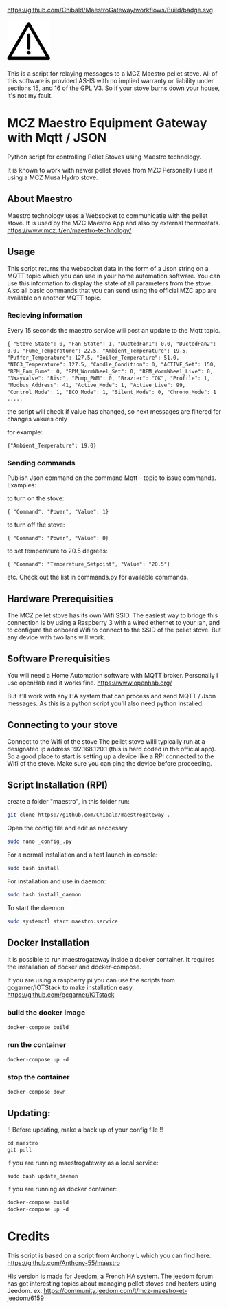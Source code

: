 https://github.com/Chibald/MaestroGateway/workflows/Build/badge.svg

![Warning](https://github.com/Chibald/maestrogateway/blob/master/docs/disclaimer.png)


This is a script for relaying messages to a MCZ Maestro pellet stove. All of this software is provided AS-IS with no implied warranty or liability under sections 15, and 16 of the GPL V3. So if your stove burns down your house, it's not my fault.

# MCZ Maestro Equipment Gateway with Mqtt / JSON
Python script for controlling Pellet Stoves using Maestro technology.

It is known to work with newer pellet stoves from MZC
Personally I use it using a MCZ Musa Hydro stove.

## About Maestro
Maestro technology uses a Websocket to communicatie with the pellet stove. It is used by the MZC Maestro App and also by external thermostats.
https://www.mcz.it/en/maestro-technology/

## Usage
This script returns the websocket data in the form of a Json string on a MQTT topic which you can use in your home automation  software. You can use this information to display the state of all parameters from the stove.
Also all basic commands that you can send using the official MZC app are available on another MQTT topic.

### Recieving information
Every 15 seconds the maestro.service will post an update to the Mqtt topic.

```
{ "Stove_State": 0, "Fan_State": 1, "DuctedFan1": 0.0, "DuctedFan2": 0.0, "Fume_Temperature": 22.5, "Ambient_Temperature": 19.5, "Puffer_Temperature": 127.5, "Boiler_Temperature": 51.0, "NTC3_Temperature": 127.5, "Candle_Condition": 0, "ACTIVE_Set": 150, "RPM_Fam_Fume": 0, "RPM_WormWheel_Set": 0, "RPM_WormWheel_Live": 0, "3WayValve": "Risc", "Pump_PWM": 0, "Brazier": "OK", "Profile": 1, "Modbus_Address": 41, "Active_Mode": 1, "Active_Live": 99, "Control_Mode": 1, "ECO_Mode": 1, "Silent_Mode": 0, "Chrono_Mode": 1 
.....
```
the script will check if value has changed, so next messages are filtered for changes vakues only

for example:
```
{"Ambient_Temperature": 19.0}
```

### Sending commands
Publish Json command on the command Mqtt - topic to issue commands.
Examples:

to turn on the stove:
```
{ "Command": "Power", "Value": 1}
```

to turn off the stove:
```
{ "Command": "Power", "Value": 0}
```

to set temperature to 20.5 degrees:
```
{ "Command": "Temperature_Setpoint", "Value": "20.5"}
```

etc.
Check out the list in commands.py for available commands.


## Hardware Prerequisities
The MCZ pellet stove has its own Wifi SSID. The easiest way to bridge this connection is by using a Raspberry 3 with a wired ethernet to your lan, and to configure the onboard Wifi to connect to the SSID of the pellet stove. But any device with two lans will work.

## Software Prerequisities
You will need a Home Automation software with MQTT broker. Personally I use openHab and it works fine. 
https://www.openhab.org/

But it'll work with any HA system that can process and send MQTT / Json messages.
As this is a python script you'll also need python installed.

## Connecting to your stove
Connect to the Wifi of the stove
The pellet stove willl typically run at a designated ip address 192.168.120.1 (this is hard coded in the official app).
So a good place to start is setting up a device like a RPI connected to the Wifi of the stove.
Make sure you can ping the device before proceeding.

## Script Installation (RPI) 
create a folder "maestro", in this folder run:

```sh
git clone https://github.com/Chibald/maestrogateway .
```

Open the config file and edit as neccesary
```sh
sudo nano _config_.py
```

For a normal installation and a test launch in console:
```sh
sudo bash install
```

For installation and use in daemon:
```sh
sudo bash install_daemon
```

To start the daemon
```sh
sudo systemctl start maestro.service
```

## Docker Installation
It is possible to run maestrogateway inside a docker container. It requires the installation of docker and docker-compose. 

If you are using a raspberry pi you can use the scripts from gcgarner/IOTStack to make installation easy.
https://github.com/gcgarner/IOTstack

### build the docker image
```
docker-compose build
```

### run the container 
```
docker-compose up -d
```

### stop the container
```
docker-compose down
```

## Updating:
!! Before updating, make a back up of your config file !!

```
cd maestro
git pull
```

if you are running maestrogateway as a local service:

```
sudo bash update_daemon
```

if you are running as docker container:

```
docker-compose build
docker-compose up -d
```

# Credits
This script is based on a script from Anthony L which you can find here.
https://github.com/Anthony-55/maestro

His version is made for Jeedom, a French HA system. The jeedom forum has got interesting topics about managing pellet stoves and heaters using Jeedom. ex.
https://community.jeedom.com/t/mcz-maestro-et-jeedom/6159
